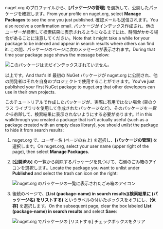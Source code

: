 <span data-ttu-id="94fc5-101">nuget.org のプロファイルから、**[パッケージの管理]** を選択して、公開したパッケージを確認します。</span><span class="sxs-lookup"><span data-stu-id="94fc5-101">From your profile on nuget.org, select **Manage Packages** to see the one you just published.</span></span> <span data-ttu-id="94fc5-102">確認メールも送信されます。</span><span class="sxs-lookup"><span data-stu-id="94fc5-102">You also receive a confirmation email.</span></span> <span data-ttu-id="94fc5-103">パッケージがインデックス作成され、他のユーザーが検索して検索結果に表示されるようになるまでには、時間がかかる場合があることに注意してください。</span><span class="sxs-lookup"><span data-stu-id="94fc5-103">Note that it might take a while for your package to be indexed and appear in search results where others can find it.</span></span> <span data-ttu-id="94fc5-104">この間、パッケージのページに次のメッセージが表示されます。</span><span class="sxs-lookup"><span data-stu-id="94fc5-104">During that time your package page shows the message below:</span></span>

![このパッケージはまだインデックスされていません。](../media/QS_Create-03-NotIndexed.png)

<span data-ttu-id="94fc5-107">以上です。</span><span class="sxs-lookup"><span data-stu-id="94fc5-107">And that's it!</span></span> <span data-ttu-id="94fc5-108">最初の NuGet パッケージが nuget.org に公開され、他の開発者はそれを自身のプロジェクトで使用することができます。</span><span class="sxs-lookup"><span data-stu-id="94fc5-108">You've just published your first NuGet package to nuget.org that other developers can use in their own projects.</span></span>

<span data-ttu-id="94fc5-109">このチュートリアルで作成したパッケージが、実際に有用ではない場合 (空のクラス ライブラリを使用して作成されたパッケージなど)、そのパッケージを*一覧から削除*して、検索結果に表示されないようにする必要があります。</span><span class="sxs-lookup"><span data-stu-id="94fc5-109">If in this walkthrough you created a package that isn't actually useful (such as a package created with an empty class library), you should *unlist* the package to hide it from search results:</span></span>

1. <span data-ttu-id="94fc5-110">nuget.org で、ユーザー名 (ページの右上) を選択し、**[パッケージの管理]** を選択します。</span><span class="sxs-lookup"><span data-stu-id="94fc5-110">On nuget.org, select your user name (upper right of the page), then select **Manage Packages**.</span></span>

1. <span data-ttu-id="94fc5-111">**[公開済み]** の一覧から削除するパッケージを見つけて、右側のごみ箱のアイコンを選択します。</span><span class="sxs-lookup"><span data-stu-id="94fc5-111">Locate the package you want to unlist under **Published** and select the trash can icon on the right:</span></span>

    ![nuget.org のパッケージの一覧に表示されたごみ箱のアイコン](../media/qs_create-vs-03-trash-can.png)

1. <span data-ttu-id="94fc5-113">後続のページで、**[List (package-name) in search results]\(検索結果に (パッケージ名) をリストする\)** というラベルの付いたボックスをオフにし、**[保存]** を選択します。</span><span class="sxs-lookup"><span data-stu-id="94fc5-113">On the subsequent page, clear the box labeled **List (package-name) in search results** and select **Save**:</span></span>

    ![nuget.org でパッケージの [リストする] チェックボックスをクリア](../media/qs_create-vs-04-unlist.png)